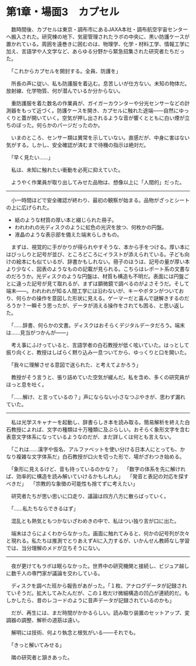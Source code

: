 
# 第1章・場面3　カプセル

　数時間後、カプセルは東京・調布市にあるJAXA本社・調布航空宇宙センターへ搬入された。研究棟の地下、気密管理されたラボの中央に、黒い防護ケースが置かれている。周囲を遠巻きに囲むのは、物理学、化学・材料工学、情報工学に加え、言語学や人文学など、あらゆる分野から緊急招集された研究者たちだった。

　「これからカプセルを開封する。全員、防護を」

　所長の声に従い、私も防護服を着込む。息苦しいが仕方ない。未知の物体だ。放射線、化学物質、何が潜んでいるか分からない。

　重防護服を着た数名の作業員が、ガイガーカウンターや分光センサーなどの計測器をもって近づく。防護ケースを開き、カプセルに触れた途端――自然にゆっくりと蓋が開いていく。空気が押し出されるような音が響くとともに白い煙が立ちのぼった。何らかのパージだったのか。

　いまのところ、センサー類は異常を示していない。直感だが、中身に害はない気がする。しかし、安全確認が済むまで待機の指示は絶対だ。

　「早く見たい……」

　私は、未知に触れたい衝動を必死に抑えていた。

　ようやく作業員が取り出してみせた品物は、想像以上に「人間的」だった。

---

　小一時間ほどで安全確認が終わり、最初の観察が始まる。品物がざっとシートの上に広げられた。

- 紙のような材質の厚い本と綴じられた冊子。
- われわれの光ディスクのように虹色の光沢を放つ、何枚かの円盤。
- 液晶のような表示部を備えた端末らしきもの。

　まずは、視覚的に手がかりが得られやすそうな、本から手をつける。厚い本にはびっしりと記号が並び、ところどころにイラストが添えられている。子ども向けの絵本にも似ているが、辞書かもしれない。冊子のほうは、記号の量が厚い本より少なく、図表のようなものの記載が見られる。こちらはレポート系の文書なのだろうか。光ディスクのような円盤は、材質も構造も不明だ。表面には円盤ごとに違った記号が見て取れるが、まずは顕微鏡で調べるのがよさそうだ。そして端末――。われわれが知る人間工学には沿わないが、キーやボタンがついており、何らかの操作を意図した形状に見える。ゲーマーだと喜んで謎解きするのだろうか？一瞬そう思ったが、データが消える操作をされても困る、と思い返した。

　「……辞書、何らかの文書。ディスクはおそらくデジタルデータだろう。端末は……見当がつかんが――」

　考え事にふけっていると、言語学者の白石教授が低く呟いていた。はっとして振り向くと、教授はしばらく黙り込み一息ついてから、ゆっくりと口を開いた。

　「我々に理解させる意図で送られた、と考えてよかろう」

　教授がそう言うと、張り詰めていた空気が緩んだ。私を含め、多くの研究員がほっと息を吐く。

　「……解け、と言っているの？」声にならない小さなつぶやきが、思わず漏れていた。

---

　私は光学スキャナーを起動し、辞書らしき本を読み取る。簡易解析を終えた白石教授によれば、文字の種類は十万種類に及ぶらしい。おそらく象形文字を含む表意文字体系になっているようなのだが、まだ詳しくは何とも言えない。

　「これは……漢字や仮名、アルファベットを使い分ける日本人にとっても、かなり複雑な文字体系だ」白石教授が口火を切った形で、場がざわつき始める。

　「象形に見えるけど、音も持っているのかな？」
　「数字の体系を先に解ければ、効率的に構造を読み解いていけるかもしれん」
　「発音と表記の対応を探すべきだ」
　「宗教的な象徴の可能性も捨てずに考えたい」

　研究者たちが思い思いに口走り、議論は四方八方に散らばっていく。

　「……私たちならできるはず」

　混乱とも熱気ともつかないざわめきの中で、私はつい独り言が口に出た。

　端末はさらによくわからなかった。画面に触れてみると、何かの記号列が次々と現れる。私たちは推測でとりあえずAIに入力するが、いかんせん教師なし学習では、当分理解のメドが立ちそうにない。

---

　夜が更けてもラボは眠らなかった。世界中の研究機関と接続し、ビジュア越しに数千人の専門家が議論を交わしている。

　ディスクを調べた班から報告があがった。「１枚、アナログデータが記録されていそうだ。拡大してみたんだが、この１枚だけ微細構造の凹凸が連続的だ。もしかしたら、昔のレコードのように音声データが記録されているのかも」

　だが、再生には、まだ時間がかかるらしい。読み取り装置のセットアップ、変調器の調整、解析の道筋は遠い。

　解明には技術、何より執念と根気がいる――それでも。

　「きっと解いてみせる」

　隣の研究者と頷きあった。
<!--stackedit_data:
eyJoaXN0b3J5IjpbLTUxMjA5NjMxXX0=
-->